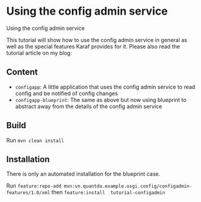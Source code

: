 # Using the config admin service
Using the config admin service

This tutorial will show how to use the config admin service in general as well as the special features Karaf provides for it.
Please also read the tutorial article on my blog:


## Content

- `configapp`: A little application that uses the config admin service to read config and be notified of config changes
- `configapp-blueprint`: The same as above but now using blueprint to abstract away from the details of the config admin service

## Build

Run `mvn clean install`

## Installation

There is only an automated installation for the blueprint case.

Run `feature:repo-add mvn:vn.quantda.example.osgi.config/configadmin-features/1.0/xml` then 
`feature:install  tutorial-configadmin`